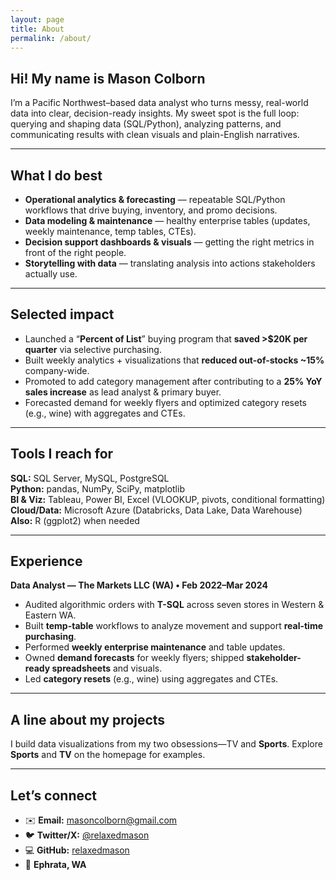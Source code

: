 ```yaml
---
layout: page
title: About
permalink: /about/
---
```


## Hi! My name is Mason Colborn

I’m a Pacific Northwest–based data analyst who turns messy, real-world data into clear, decision-ready insights. My sweet spot is the full loop: querying and shaping data (SQL/Python), analyzing patterns, and communicating results with clean visuals and plain-English narratives.

---

## What I do best
- **Operational analytics & forecasting** — repeatable SQL/Python workflows that drive buying, inventory, and promo decisions.
- **Data modeling & maintenance** — healthy enterprise tables (updates, weekly maintenance, temp tables, CTEs).
- **Decision support dashboards & visuals** — getting the right metrics in front of the right people.
- **Storytelling with data** — translating analysis into actions stakeholders actually use.

---

## Selected impact
- Launched a “**Percent of List**” buying program that **saved >$20K per quarter** via selective purchasing.  
- Built weekly analytics + visualizations that **reduced out-of-stocks ~15%** company-wide.  
- Promoted to add category management after contributing to a **25% YoY sales increase** as lead analyst & primary buyer.  
- Forecasted demand for weekly flyers and optimized category resets (e.g., wine) with aggregates and CTEs.

---

## Tools I reach for
**SQL:** SQL Server, MySQL, PostgreSQL  
**Python:** pandas, NumPy, SciPy, matplotlib  
**BI & Viz:** Tableau, Power BI, Excel (VLOOKUP, pivots, conditional formatting)  
**Cloud/Data:** Microsoft Azure (Databricks, Data Lake, Data Warehouse)  
**Also:** R (ggplot2) when needed

---

## Experience
**Data Analyst — The Markets LLC (WA) • Feb 2022–Mar 2024**  
- Audited algorithmic orders with **T-SQL** across seven stores in Western & Eastern WA.  
- Built **temp-table** workflows to analyze movement and support **real-time purchasing**.  
- Performed **weekly enterprise maintenance** and table updates.  
- Owned **demand forecasts** for weekly flyers; shipped **stakeholder-ready spreadsheets** and visuals.  
- Led **category resets** (e.g., wine) using aggregates and CTEs.

---

## A line about my projects
I build data visualizations from my two obsessions—TV and **Sports**. Explore **Sports** and **TV** on the homepage for examples.

---

## Let’s connect
- ✉️ **Email:** [masoncolborn@gmail.com](mailto:masoncolborn@gmail.com)  
- 🐦 **Twitter/X:** [@relaxedmason](https://twitter.com/relaxedmason)  
- 💻 **GitHub:** [relaxedmason](https://github.com/relaxedmason)  
- 📍 **Ephrata, WA**


